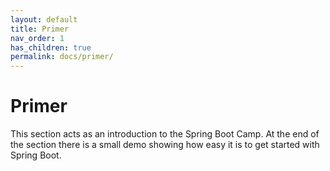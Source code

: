 ```yaml
---
layout: default
title: Primer
nav_order: 1
has_children: true
permalink: docs/primer/
---
```


# Primer

This section acts as an introduction to the Spring Boot Camp.  At the end of the section there is a small demo showing how easy it is to get started with Spring Boot.
